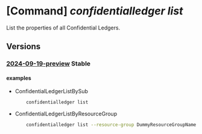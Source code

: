 # [Command] _confidentialledger list_

List the properties of all Confidential Ledgers.

## Versions

### [2024-09-19-preview](/Resources/mgmt-plane/L3N1YnNjcmlwdGlvbnMve30vcHJvdmlkZXJzL21pY3Jvc29mdC5jb25maWRlbnRpYWxsZWRnZXIvbGVkZ2Vycy8=/2024-09-19-preview.xml) **Stable**

<!-- mgmt-plane /subscriptions/{}/providers/microsoft.confidentialledger/ledgers/ 2024-09-19-preview -->
<!-- mgmt-plane /subscriptions/{}/resourcegroups/{}/providers/microsoft.confidentialledger/ledgers 2024-09-19-preview -->

#### examples

- ConfidentialLedgerListBySub
    ```bash
        confidentialledger list
    ```

- ConfidentialLedgerListByResourceGroup
    ```bash
        confidentialledger list --resource-group DummyResourceGroupName
    ```
